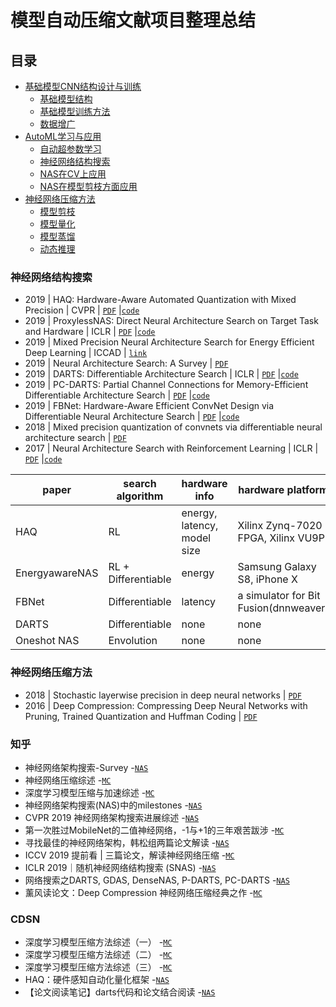 # 模型自动压缩文献项目整理总结

## 目录
+ [基础模型CNN结构设计与训练](#基础模型CNN结构设计与训练)
  - [基础模型结构](#基础模型结构)
  - [基础模型训练方法](#基础模型训练方法)
  - [数据增广](#数据增广)
+ [AutoML学习与应用](#AutoML学习与应用)
  - [自动超参数学习](#自动超参数学习)
  - [神经网络结构搜索](#神经网络结构搜索)
  - [NAS在CV上应用](#NAS在CV上应用)
  - [NAS在模型剪枝方面应用](#NAS在模型剪枝方面应用)
+ [神经网络压缩方法](#神经网络压缩方法)
  - [模型剪枝](#模型剪枝)
  - [模型量化](#模型量化)
  - [模型蒸馏](#模型蒸馏)
  - [动态推理](#动态推理)
 
 
### 神经网络结构搜索
+ 2019 | HAQ: Hardware-Aware Automated Quantization with Mixed Precision  | CVPR | [`PDF`](https://arxiv.org/pdf/1811.08886.pdf) |[`code`](https://github.com/mit-han-lab/haq)
+ 2019 | ProxylessNAS: Direct Neural Architecture Search on Target Task and Hardware | ICLR | [`PDF`](https://arxiv.org/pdf/1812.00332.pdf) |[`code`](https://github.com/mit-han-lab/proxylessnas)
+ 2019 | Mixed Precision Neural Architecture Search for Energy Efficient Deep Learning | ICCAD | [`link`](https://www.researchgate.net/publication/337821437_Mixed_Precision_Neural_Architecture_Search_for_Energy_Efficient_Deep_Learning)
+ 2019 | Neural Architecture Search: A Survey  | [`PDF`](https://arxiv.org/pdf/1808.05377v2.pdf)
+ 2019 | DARTS: Differentiable Architecture Search  | ICLR | [`PDF`](https://arxiv.org/pdf/1806.09055.pdf) |[`code`](https://github.com/quark0/darts)
+ 2019 | PC-DARTS: Partial Channel Connections for Memory-Efficient Differentiable Architecture Search | [`PDF`](https://arxiv.org/pdf/1907.05737v1.pdf) |[`code`](https://github.com/yuhuixu1993/PC-DARTS)
+ 2019 | FBNet: Hardware-Aware Efficient ConvNet Design via Differentiable Neural Architecture Search | [`PDF`](https://arxiv.org/pdf/1812.03443v1.pdf) |[`code`](https://github.com/yuhuixu1993/PC-DARTS)
+ 2018 | Mixed precision quantization of convnets via differentiable neural architecture search | [`PDF`](https://arxiv.org/pdf/1812.00090.pdf)
+ 2017 | Neural Architecture Search with Reinforcement Learning  | ICLR | [`PDF`](https://arxiv.org/pdf/1611.01578v2.pdf) |[`code`](https://github.com/titu1994/neural-architecture-search)

| paper          | search algorithm    | hardware info               | hardware platform                     |
| -------------- | ------------------- | --------------------------- | ------------------------------------- |
| HAQ            | RL                  | energy, latency, model size | Xilinx Zynq-7020 FPGA, Xilinx VU9P    |
| EnergyawareNAS | RL + Differentiable | energy                      | Samsung Galaxy S8, iPhone X           |
| FBNet          | Differentiable      | latency                     | a simulator for Bit Fusion(dnnweaver) |
| DARTS          | Differentiable      | none                        | none                                  |
| Oneshot NAS    | Envolution          | none                        | none                                  |


### 神经网络压缩方法

+ 2018 | Stochastic layerwise precision in deep neural networks | [`PDF`](https://arxiv.org/pdf/1807.00942.pdf)
+ 2016 | Deep Compression: Compressing Deep Neural Networks with Pruning, Trained Quantization and Huffman Coding | [`PDF`](https://arxiv.org/pdf/1510.00149.pdf)


### 知乎
- 神经网络架构搜索-Survey -[`NAS`](https://zhuanlan.zhihu.com/p/97558421)
- 神经网络压缩综述 -[`MC`](https://zhuanlan.zhihu.com/p/58705979)
- 深度学习模型压缩与加速综述 -[`MC`](http://www.tensorinfinity.com/paper_167.html)
- 神经网络架构搜索(NAS)中的milestones -[`NAS`](https://zhuanlan.zhihu.com/p/94252445)
- CVPR 2019 神经网络架构搜索进展综述 -[`NAS`](https://zhuanlan.zhihu.com/p/75631943)
- 第一次胜过MobileNet的二值神经网络，-1与+1的三年艰苦跋涉 -[`MC`](https://zhuanlan.zhihu.com/p/103577082)
- 寻找最佳的神经网络架构，韩松组两篇论文解读 -[`NAS`](https://zhuanlan.zhihu.com/p/81302444)
- ICCV 2019 提前看 | 三篇论文，解读神经网络压缩 -[`MC`](https://zhuanlan.zhihu.com/p/87938736)
- ICLR 2019｜随机神经网络结构搜索 (SNAS) -[`NAS`](https://zhuanlan.zhihu.com/p/53920376)
- 网络搜索之DARTS, GDAS, DenseNAS, P-DARTS, PC-DARTS -[`NAS`](https://zhuanlan.zhihu.com/p/73740783)
- 薰风读论文：Deep Compression 神经网络压缩经典之作 -[`MC`](https://zhuanlan.zhihu.com/p/77737098)

### CDSN
- 深度学习模型压缩方法综述（一） -[`MC`](https://blog.csdn.net/wspba/article/details/75671573)
- 深度学习模型压缩方法综述（二） -[`MC`](https://blog.csdn.net/wspba/article/details/75675554)
- 深度学习模型压缩方法综述（三） -[`MC`](https://blog.csdn.net/wspba/article/details/76039135)
- HAQ：硬件感知自动化量化框架 -[`NAS`](https://blog.csdn.net/librahfacebook/article/details/95733314)
- 【论文阅读笔记】darts代码和论文结合阅读 -[`NAS`](https://blog.csdn.net/zxfhahaha/article/details/102747427?depth_1-utm_source=distribute.pc_relevant.none-task&utm_source=distribute.pc_relevant.none-task)


